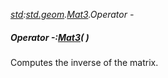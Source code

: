 _[std](../../modules/std/std-module.md):[std.geom](../../modules/std/std-geom.md).[Mat3<T>](../../modules/std/std-geom-mat3.md).Operator -_
##### Operator -:[Mat3](../../modules/std/std-geom-mat3.md)<T>(  )
Computes the inverse of the matrix.
